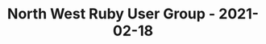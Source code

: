 ---
layout: post
title: North West Ruby User Group - 2021-02-18
datetime: '2021-02-18T13:30:00-05:00'
name: North West Ruby User Group
external_url: https://www.meetup.com/North-West-Ruby-User-Group/events/276334096/
online_event: false
year_month: 2021-02
---